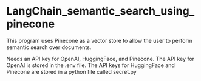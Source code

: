# LangChain_semantic_search_using_pinecone
This program uses Pinecone as a vector store to allow the user to perform semantic search over documents.

Needs an API key for OpenAI, HuggingFace, and Pinecone.
The API key for OpenAI is stored in the .env file.
The API keys for HuggingFace and Pinecone are stored in a python file called secret.py